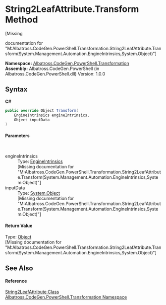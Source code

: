# String2LeafAttribute.Transform Method 
 

\[Missing <summary> documentation for "M:Albatross.CodeGen.PowerShell.Transformation.String2LeafAttribute.Transform(System.Management.Automation.EngineIntrinsics,System.Object)"\]

**Namespace:**&nbsp;<a href="2C757E35.md">Albatross.CodeGen.PowerShell.Transformation</a><br />**Assembly:**&nbsp;Albatross.CodeGen.PowerShell (in Albatross.CodeGen.PowerShell.dll) Version: 1.0.0

## Syntax

**C#**<br />
``` C#
public override Object Transform(
	EngineIntrinsics engineIntrinsics,
	Object inputData
)
```


#### Parameters
&nbsp;<dl><dt>engineIntrinsics</dt><dd>Type: <a href="http://msdn2.microsoft.com/en-us/library/ms572357" target="_blank">EngineIntrinsics</a><br />\[Missing <param name="engineIntrinsics"/> documentation for "M:Albatross.CodeGen.PowerShell.Transformation.String2LeafAttribute.Transform(System.Management.Automation.EngineIntrinsics,System.Object)"\]</dd><dt>inputData</dt><dd>Type: <a href="http://msdn2.microsoft.com/en-us/library/e5kfa45b" target="_blank">System.Object</a><br />\[Missing <param name="inputData"/> documentation for "M:Albatross.CodeGen.PowerShell.Transformation.String2LeafAttribute.Transform(System.Management.Automation.EngineIntrinsics,System.Object)"\]</dd></dl>

#### Return Value
Type: <a href="http://msdn2.microsoft.com/en-us/library/e5kfa45b" target="_blank">Object</a><br />\[Missing <returns> documentation for "M:Albatross.CodeGen.PowerShell.Transformation.String2LeafAttribute.Transform(System.Management.Automation.EngineIntrinsics,System.Object)"\]

## See Also


#### Reference
<a href="70B81DC7.md">String2LeafAttribute Class</a><br /><a href="2C757E35.md">Albatross.CodeGen.PowerShell.Transformation Namespace</a><br />